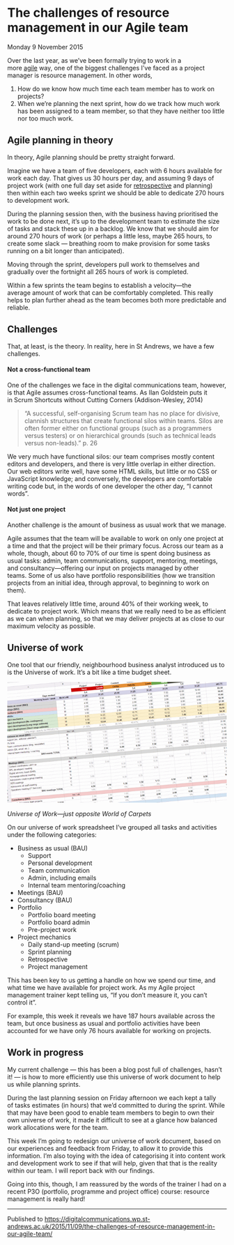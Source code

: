 # The challenges of resource management in our Agile team

Monday 9 November 2015

Over the last year, as we’ve been formally trying to work in a more [agile](http://en.wikipedia.org/wiki/Agile_software_development) way, one of the biggest challenges I’ve faced as a project manager is resource management. In other words,

1. How do we know how much time each team member has to work on projects?
2. When we’re planning the next sprint, how do we track how much work has been assigned to a team member, so that they have neither too little nor too much work.

## Agile planning in theory

In theory, Agile planning should be pretty straight forward.

Imagine we have a team of five developers, each with 6 hours available for work each day. That gives us 30 hours per day, and assuming 9 days of project work (with one full day set aside for [retrospective](http://digitalcommunications.wp.st-andrews.ac.uk/2015/03/11/continually-improving-our-work-habits-with-retrospectives/) and planning) then within each two weeks sprint we should be able to dedicate 270 hours to development work.

During the planning session then, with the business having prioritised the work to be done next, it’s up to the development team to estimate the size of tasks and stack these up in a backlog. We know that we should aim for around 270 hours of work (or perhaps a little less, maybe 265 hours, to create some slack — breathing room to make provision for some tasks running on a bit longer than anticipated).

Moving through the sprint, developers pull work to themselves and gradually over the fortnight all 265 hours of work is completed.

Within a few sprints the team begins to establish a velocity—the average amount of work that can be comfortably completed. This really helps to plan further ahead as the team becomes both more predictable and reliable.

## Challenges

That, at least, is the theory. In reality, here in St Andrews, we have a few challenges.

#### Not a cross-functional team

One of the challenges we face in the digital communications team, however, is that Agile assumes cross-functional teams. As Ilan Goldstein puts it in Scrum Shortcuts without Cutting Corners (Addison-Wesley, 2014)

> “A successful, self-organising Scrum team has no place for divisive, clannish structures that create functional silos within teams. Silos are often former either on functional groups (such as a programmers versus testers) or on hierarchical grounds (such as technical leads versus non-leads).” p. 26

We very much have functional silos: our team comprises mostly content editors and developers, and there is very little overlap in either direction. Our web editors write well, have some HTML skills, but little or no CSS or JavaScript knowledge; and conversely, the developers are comfortable writing code but, in the words of one developer the other day, “I cannot words”.

#### Not just one project

Another challenge is the amount of business as usual work that we manage.

Agile assumes that the team will be available to work on only one project at a time and that the project will be their primary focus. Across our team as a whole, though, about 60 to 70% of our time is spent doing business as usual tasks: admin, team communications, support, mentoring, meetings, and consultancy—offering our input on projects managed by other teams. Some of us also have portfolio responsibilities (how we transition projects from an initial idea, through approval, to beginning to work on them).

That leaves relatively little time, around 40% of their working week, to dedicate to project work. Which means that we really need to be as efficient as we can when planning, so that we may deliver projects at as close to our maximum velocity as possible.

## Universe of work

One tool that our friendly, neighbourhood business analyst introduced us to is the Universe of work. It’s a bit like a time budget sheet.

![Screenshot of universe of work document](https://github.com/garethjmsaunders/blog-posts/blob/master/dct-blog/img/2015-11-09-universe-of-work.gif)

_Universe of Work—just opposite World of Carpets_

On our universe of work spreadsheet I’ve grouped all tasks and activities under the following categories:

* Business as usual (BAU)
	* Support
	* Personal development
	* Team communication
	* Admin, including emails
	* Internal team mentoring/coaching
* Meetings (BAU)
* Consultancy (BAU)
* Portfolio
	* Portfolio board meeting
	* Portfolio board admin
	* Pre-project work
* Project mechanics
	* Daily stand-up meeting (scrum)
	* Sprint planning
	* Retrospective
	* Project management

This has been key to us getting a handle on how we spend our time, and what time we have available for project work. As my Agile project management trainer kept telling us, “If you don’t measure it, you can’t control it”.

For example, this week it reveals we have 187 hours available across the team, but once business as usual and portfolio activities have been accounted for we have only 76 hours available for working on projects.

## Work in progress

My current challenge — this has been a blog post full of challenges, hasn’t it! — is how to more efficiently use this universe of work document to help us while planning sprints.

During the last planning session on Friday afternoon we each kept a tally of tasks estimates (in hours) that we’d committed to during the sprint. While that may have been good to enable team members to begin to own their own universe of work, it made it difficult to see at a glance how balanced work allocations were for the team.

This week I’m going to redesign our universe of work document, based on our experiences and feedback from Friday, to allow it to provide this information. I’m also toying with the idea of categorising it into content work and development work to see if that will help, given that that is the reality within our team. I will report back with our findings.

Going into this, though, I am reassured by the words of the trainer I had on a recent P3O (portfolio, programme and project office) course: resource management is really hard!

---

Published to https://digitalcommunications.wp.st-andrews.ac.uk/2015/11/09/the-challenges-of-resource-management-in-our-agile-team/